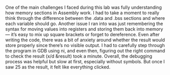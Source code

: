One of the main challenges I faced during this lab was fully understanding how memory sections in Assembly work. I had to take a moment to really think through the difference between the .data and .bss sections and where each variable should go. Another issue I ran into was just remembering the syntax for moving values into registers and storing them back into memory — it’s easy to mix up square brackets or forget to dereference. Even after writing the code, there was a bit of anxiety around whether the result would store properly since there’s no visible output. I had to carefully step through the program in GDB using ni, and even then, figuring out the right command to check the result (x/d &result) took a minute. Overall, the debugging process was helpful but slow at first, especially without symbols. But once I saw 25 as the result, it felt like everything clicked.
